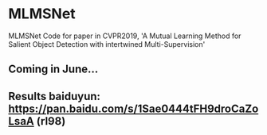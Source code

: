 # MLMSNet
MLMSNet Code for paper in CVPR2019, 'A Mutual Learning Method for Salient Object Detection with intertwined Multi-Supervision' 
## Coming in June...
## Results baiduyun: https://pan.baidu.com/s/1Sae0444tFH9droCaZoLsaA  (rl98) 
